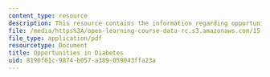 ```yaml
---
content_type: resource
description: This resource contains the information regarding opportunities in diabetes.
file: /media/https%3A/open-learning-course-data-rc.s3.amazonaws.com/15-136j-principles-and-practice-of-drug-development-fall-2013/8190f61c9874b057a389059043ffa23a_MIT15_136JF13_Opp_Diab.pdf
file_type: application/pdf
resourcetype: Document
title: Opportunities in Diabetes
uid: 8190f61c-9874-b057-a389-059043ffa23a
---
```

